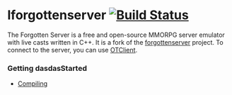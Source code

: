 lforgottenserver [![Build Status](https://travis-ci.org/heartcoding/lforgottenserver.png?branch=master)](https://travis-ci.org/heartcoding/lforgottenserver)
===============

The Forgotten Server is a free and open-source MMORPG server emulator with live casts written in C++. It is a fork of the [forgottenserver](https://github.com/otland/forgottenserver) project. To connect to the server, you can use [OTClient](https://github.com/edubart/otclient).

### Getting dasdasStarted

* [Compiling](https://github.com/otland/forgottenserver/wiki/Compiling)
